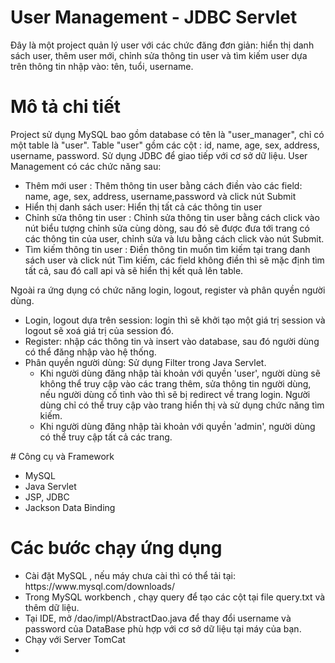 # User Management - JDBC Servlet
Đây là một project quản lý user với các chức đăng đơn giản: hiển thị danh sách user, thêm user mới, chỉnh sửa thông tin user và tìm kiếm user dựa trên thông tin nhập vào: tên, tuổi, username.

# Mô tả chi tiết
Project sử dụng MySQL bao gồm database có tên là "user_manager", chỉ có một table là "user". Table "user" gồm các cột : id, name, age, sex, address, username,
password. Sử dụng JDBC để giao tiếp với cơ sở dữ liệu. User Management có các chức năng sau:

<ul>
	<li>
		Thêm mới user : Thêm thông tin user bằng cách điền vào các field: name, age, sex, address, username,password và click nút Submit
	</li>
	<li>
		Hiển thị danh sách user: Hiển thị tất cả các thông tin user
	</li>
	<li>
		Chỉnh sửa thông tin user : Chỉnh sửa thông tin user bằng cách click vào nút biểu tượng chỉnh sửa cùng dòng, sau đó sẽ được đưa tới trang có các thông tin của user, chỉnh sửa và lưu bằng cách click vào nút Submit. 
	</li>
	<li>
		Tìm kiếm thông tin user : Điền thông tin muốn tìm kiếm tại trang danh sách user và click nút Tìm kiếm, các field không điền thì sẽ mặc định tìm tất cả, sau đó call api và sẽ hiển thị kết quả lên table.
	</li>
</ul>

Ngoài ra ứng dụng có chức năng login, logout, register và phân quyền người dùng.
<ul>
	<li>
		Login, logout dựa trên session: login thì sẽ khởi tạo một giá trị session và logout sẽ xoá giá trị của session đó.
	</li>
	<li>
		Register: nhập các thông tin và insert vào database, sau đó người dùng có thể đăng nhập vào hệ thống.
	</li>
	<li>
		Phân quyền người dùng: Sử dụng Filter trong Java Servlet. 
		<ul>
			<li> 
			Khi người dùng đăng nhập tài khoản với quyền 'user', người dùng sẽ không thể truy cập vào các trang thêm, sửa thông tin người dùng, nếu người dùng 
			cố tình vào thì sẽ bị redirect về trang login. Người dùng chỉ có thể truy cập vào trang hiển thị và sử dụng chức năng tìm kiếm.
			</li>
			<li> 
			Khi người dùng đăng nhập tài khoản với quyền 'admin', người dùng có thể truy cập tất cả các trang.
			</li>
		</ul>
	</li>
</ul>
# Công cụ và Framework
<ul>
<li>
	MySQL
</li>
<li>
	Java Servlet
</li>
<li>
	JSP, JDBC
</li>
<li>
	Jackson Data Binding
</li>
</ul>

# Các bước chạy ứng dụng
<ul>
<li>
Cài đặt MySQL , nếu máy chưa cài thì có thể tải tại: https://www.mysql.com/downloads/

</li>
<li>
	Trong MySQL workbench , chạy query để tạo các cột tại file query.txt và thêm dữ liệu. 
</li>
<li>
	Tại IDE, mở /dao/impl/AbstractDao.java để thay đổi username và password của DataBase phù hợp với cơ sở 
	dữ liệu tại máy của bạn.
</li>
<li>
	Chạy với Server TomCat
</li>
<li>

</li>

</ul>